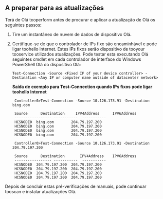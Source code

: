 <!--author=jgerend last changed: 03/16/16-->

## <a name="preparing-for-updates"></a>A preparar para as atualizações
Terá de Olá tooperform antes de procurar e aplicar a atualização de Olá os seguintes passos:

1. Tire um instantâneo de nuvem de dados de dispositivo Olá.
2. Certifique-se de que o controlador de IPs fixo são encaminhável e pode ligar toohello Internet. Estes IPs fixos serão dispositivo de tooyour tooservice utilizados atualizações. Pode testar esta executando Olá seguintes cmdlet em cada controlador de interface do Windows PowerShell Olá do dispositivo Olá:
   
     `Test-Connection -Source <Fixed IP of your device controller> -Destination <Any IP or computer name outside of datacenter network> `
   
    **Saída de exemplo para Test-Connection quando IPs fixos pode ligar toohello Internet**

        Controller0>Test-Connection -Source 10.126.173.91 -Destination bing.com

        Source      Destination     IPV4Address      IPV6Address
        ----------------- -----------  -----------
        HCSNODE0  bing.com        204.79.197.200
        HCSNODE0  bing.com        204.79.197.200
        HCSNODE0  bing.com        204.79.197.200
        HCSNODE0  bing.com        204.79.197.200

        Controller0>Test-Connection -Source 10.126.173.91 -Destination  204.79.197.200

        Source      Destination       IPV4Address    IPV6Address
        ----------------- -----------  -----------
        HCSNODE0  204.79.197.200  204.79.197.200
        HCSNODE0  204.79.197.200  204.79.197.200
        HCSNODE0  204.79.197.200  204.79.197.200
        HCSNODE0  204.79.197.200  204.79.197.200

Depois de concluir estas pré-verificações de manuais, pode continuar tooscan e instalar atualizações Olá.

